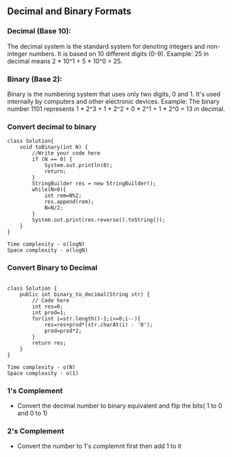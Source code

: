 ## Decimal and Binary Formats

### Decimal (Base 10):
The decimal system is the standard system for denoting integers and non-integer numbers. It is based on 10 different digits (0-9).
Example: 25 in decimal means 2 * 10^1 + 5 * 10^0 = 25.

### Binary (Base 2):

Binary is the numbering system that uses only two digits, 0 and 1. It's used internally by computers and other electronic devices.
Example: The binary number 1101 represents 1 * 2^3 + 1 * 2^2 + 0 * 2^1 + 1 * 2^0 = 13 in decimal.

### Convert decimal to binary

```
class Solution{
	void toBinary(int N) {
		//Write your code here
		if (N == 0) {
            System.out.println(0);
            return;
        }
		StringBuilder res = new StringBuilder();
		while(N>0){
		    int rem=N%2;
		    res.append(rem);
		    N=N/2;
		}
		System.out.print(res.reverse().toString());
	}
}

Time complexity - o(logN)
Space complexity - o(logN)

```

### Convert Binary to Decimal

```

class Solution {
    public int binary_to_decimal(String str) {
        // Code here
        int res=0;
        int prod=1;
        for(int i=str.length()-1;i>=0;i--){
            res=res+prod*(str.charAt(i) - '0');
            prod=prod*2;
        }
        return res;
    }
}

Time complexity - o(N)
Space complexity - o(1)
```

### 1's Complement

- Convert the decimal number to binary equivalent and flip the bits( 1 to 0 and 0 to 1)

### 2's Complement

- Convert the number to  1's complemnt first then add 1 to it


